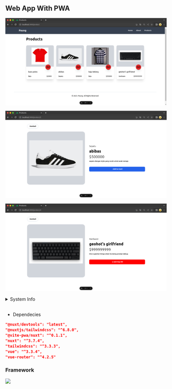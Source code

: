 ## Web App With PWA

<!-- ![image](https://github.com/straufer/React-Spring-boot/blob/main/image-nuxtjs.png?raw=true) -->

<p><img src="https://github.com/straufer/demo-pwa/blob/main/gambar/pertemuan_3/gambar1.png?raw=true"/></p>
<p><img src="https://github.com/straufer/demo-pwa/blob/main/gambar/pertemuan_3/gambar2.png?raw=true"/></p>
<p><img src="https://github.com/straufer/demo-pwa/blob/main/gambar/pertemuan_3/gambar3.png?raw=true"/></p>

<details>
    <summary>System Info</summary>
    - OS: Ubuntu 22.04 LTS <br>
    - Kernel: 6.2.0-34-generic <br>
    - Shell: zsh 5.8.1 <br>
    - CPU: Intel i3-4030U (4) @ 1.80GHz <br>
    - GPU: AMD ATI Radeon HD 8550M <br>
    - Memory: 4221MiB / 7828MiB <br>
    - NodeJs 18.18.0 LTS <br>
</details>
<br>


- Dependecies

```json
"@nuxt/devtools": "latest",
"@nuxtjs/tailwindcss": "^6.8.0",
"@vite-pwa/nuxt": "^0.1.1",
"nuxt": "^3.7.4",
"tailwindcss": "^3.3.3",
"vue": "^3.3.4",
"vue-router": "^4.2.5"
```

### Framework 
<p><img src="https://raw.githubusercontent.com/creativetimofficial/public-assets/master/nuxt-black-dashboard/opt_bd_nuxjs_thumbnail.jpg" /></p>